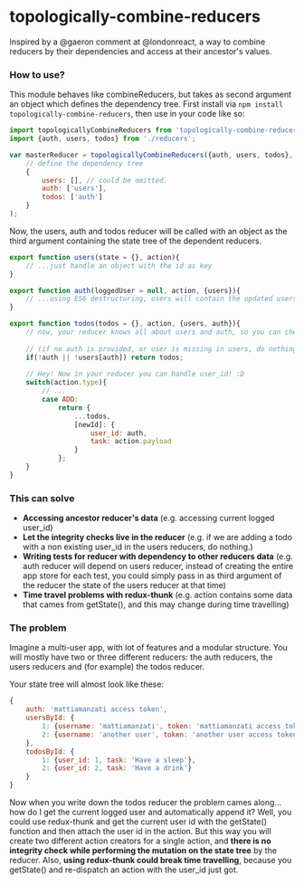 # topologically-combine-reducers
Inspired by a @gaeron comment at @londonreact, a way to combine reducers by their dependencies and access at their ancestor's values.

### How to use?
This module behaves like combineReducers, but takes as second argument an object which defines the dependency tree.
First install via ```npm install topologically-combine-reducers```, then use in your code like so:
```javascript
import topologicallyCombineReducers from 'topologically-combine-reducers';
import {auth, users, todos} from './reducers';

var masterReducer = topologicallyCombineReducers({auth, users, todos}, 
    // define the dependency tree
    {
        users: [], // could be omitted.
        auth: ['users'],
        todos: ['auth']
    }
);
```
Now, the users, auth and todos reducer will be called with an object as the third argument containing the state tree of the dependent reducers.

```javascript
export function users(state = {}, action){
    // ...just handle an object with the id as key
}

export function auth(loggedUser = null, action, {users}){
    // ...using ES6 destructuring, users will contain the updated users object
}

export function todos(todos = {}, action, {users, auth}){
    // now, your reducer knows all about users and auth, so you can check if user is logged and exists.
    
    // (if no auth is provided, or user is missing in users, do nothing.
    if(!auth || !users[auth]) return todos;
    
    // Hey! Now in your reducer you can handle user_id! :D
    switch(action.type){
        // ...
        case ADD:
            return {
                ...todos,
                [newId]: {
                    user_id: auth,
                    task: action.payload
                }
            };
    }
}
```

### This can solve
- **Accessing ancestor reducer's data** (e.g. accessing current logged user_id)
- **Let the integrity checks live in the reducer** (e.g. if we are adding a todo with a non existing user_id in the users reducers, do nothing.)
- **Writing tests for reducer with dependency to other reducers data** (e.g. auth reducer will depend on users reducer, instead of creating the entire app store for each test, you could simply pass in as third argument of the reducer the state of the users reducer at that time)
- **Time travel problems with redux-thunk** (e.g. action contains some data that cames from getState(), and this may change during time travelling)

### The problem
Imagine a multi-user app, with lot of features and a modular structure.
You will mostly have two or three different reducers: the auth reducers, the users reducers and (for example) the todos reducer.

Your state tree will almost look like these:
```javascript
{
    auth: 'mattiamanzati access token', 
    usersById: {
        1: {username: 'mattiamanzati', token: 'mattiamanzati access token'},
        2: {username: 'another user', token: 'another user access token'}
    },
    todosById: {
        1: {user_id: 1, task: 'Have a sleep'},
        2: {user_id: 2, task: 'Have a drink'}
    }
}
```

Now when you write down the todos reducer the problem cames along... how do I get the current logged user and automatically append it? Well, you could use redux-thunk and get the current user id with the getState() function and then attach the user id in the action. 
But this way you will create two different action creators for a single action, and **there is no integrity check while performing the mutation on the state tree** by the reducer. Also, **using redux-thunk could break time travelling**, because you getState() and re-dispatch an action with the user_id just got.